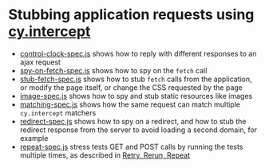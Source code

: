 # Stubbing application requests using [cy.intercept](https://on.cypress.io/intercept)

- [control-clock-spec.js](cypress/integration/control-clock-spec.js) shows how to reply with different responses to an ajax request
- [spy-on-fetch-spec.js](cypress/integration/spy-on-fetch-spec.js) shows how to spy on the `fetch` call
- [stub-fetch-spec.js](cypress/integration/stub-fetch-spec.js) shows how to stub `fetch` calls from the application, or modify the page itself, or change the CSS requested by the page
- [image-spec.js](cypress/integration/image-spec.js) shows how to spy and stub static resources like images
- [matching-spec.js](cypress/integration/matching-spec.js) shows how the same request can match multiple `cy.intercept` matchers
- [redirect-spec.js](cypress/integration/redirect-spec.js) shows how to spy on a redirect, and how to stub the redirect response from the server to avoid loading a second domain, for example
- [repeat-spec.js](cypress/integration/repeat-spec.js) stress tests GET and POST calls by running the tests multiple times, as described in [Retry, Rerun, Repeat](https://www.cypress.io/blog/2020/12/03/retry-rerun-repeat/)
